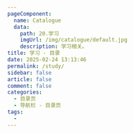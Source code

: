 ```yaml
---
pageComponent:
  name: Catalogue
  data:
    path: 20.学习
    imgUrl: /img/catalogue/default.jpg
    description: 学习相关。
title: 学习 - 目录
date: 2025-02-24 13:13:46
permalink: /study/
sidebar: false
article: false
comment: false
categories:
  - 目录页
  - 导航栏 - 目录页
tags:
  - 
---
```

